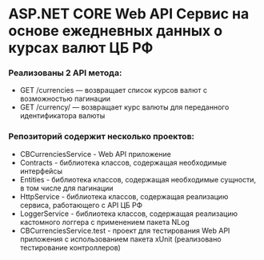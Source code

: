 # ASP.NET CORE Web API Сервис на основе ежедневных данных о курсах валют ЦБ РФ
### Реализованы 2 API метода:
- GET /currencies — возвращает список курсов валют с возможностью пагинации
- GET /currency/ — возвращает курс валюты для переданного идентификатора валюты

### Репозиторий содержит несколько проектов:
- CBCurrenciesService - Web API приложение 
- Contracts - библиотека классов, содержащая необходимые интерфейсы
- Entities - библиотека классов, содержащая необходимые сущности, в том числе для пагинации
- HttpService - библиотека классов, содержащая реализацию сервиса, работающего с API ЦБ РФ
- LoggerService - библиотека классов, содержащая реализацию кастомного логгера с применением пакета NLog
- CBCurrenciesService.test - проект для тестирования Web API приложения с использованием пакета xUnit (реализовано тестирование контроллеров)

